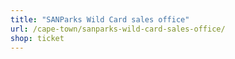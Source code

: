 ```yaml
---
title: "SANParks Wild Card sales office"
url: /cape-town/sanparks-wild-card-sales-office/
shop: ticket
---
```

